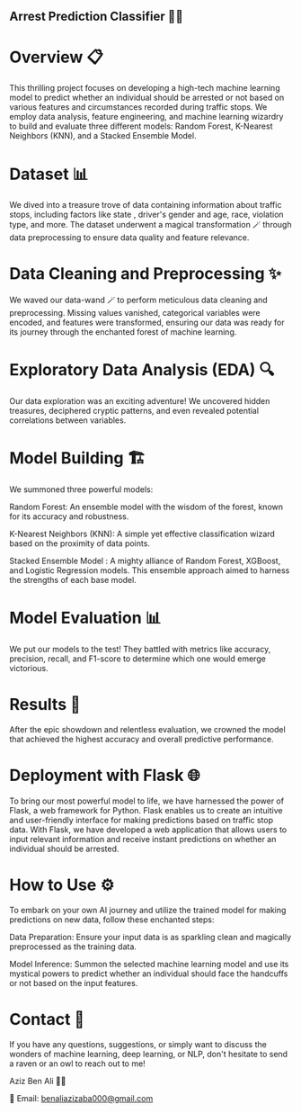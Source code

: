 ## Arrest Prediction Classifier 🚓💡


# Overview 📋
This thrilling project focuses on developing a high-tech machine learning model to predict whether an individual should be arrested or not based on various features and circumstances recorded during traffic stops. We employ data analysis, feature engineering, and machine learning wizardry to build and evaluate three different models: Random Forest, K-Nearest Neighbors (KNN), and a Stacked Ensemble Model.

# Dataset 📊
We dived into a treasure trove of data containing information about traffic stops, including factors like state , driver's gender and age, race, violation type, and more. The dataset underwent a magical transformation 🪄 through data preprocessing to ensure data quality and feature relevance.

# Data Cleaning and Preprocessing ✨
We waved our data-wand 🪄 to perform meticulous data cleaning and preprocessing. Missing values vanished, categorical variables were encoded, and features were transformed, ensuring our data was ready for its journey through the enchanted forest of machine learning.

# Exploratory Data Analysis (EDA) 🔍
Our data exploration was an exciting adventure! We uncovered hidden treasures, deciphered cryptic patterns, and even revealed potential correlations between variables.

# Model Building 🏗️
We summoned three powerful models:

Random Forest: An ensemble model with the wisdom of the forest, known for its accuracy and robustness.

K-Nearest Neighbors (KNN): A simple yet effective classification wizard based on the proximity of data points.

Stacked Ensemble Model : A mighty alliance of Random Forest, XGBoost, and Logistic Regression models. This ensemble approach aimed to harness the strengths of each base model.

# Model Evaluation 📊
We put our models to the test! They battled with metrics like accuracy, precision, recall, and F1-score to determine which one would emerge victorious.

# Results 🎉
After the epic showdown and relentless evaluation, we crowned the model that achieved the highest accuracy and overall predictive performance.

# Deployment with Flask 🌐
To bring our most powerful model to life, we have harnessed the power of Flask, a web framework for Python. Flask enables us to create an intuitive and user-friendly interface for making predictions based on traffic stop data. With Flask, we have developed a web application that allows users to input relevant information and receive instant predictions on whether an individual should be arrested.

# How to Use ⚙️
To embark on your own AI journey and utilize the trained model for making predictions on new data, follow these enchanted steps:

Data Preparation: Ensure your input data is as sparkling clean and magically preprocessed as the training data.

Model Inference: Summon the selected machine learning model and use its mystical powers to predict whether an individual should face the handcuffs or not based on the input features.

# Contact 📧
If you have any questions, suggestions, or simply want to discuss the wonders of machine learning, deep learning, or NLP, don't hesitate to send a raven or an owl to reach out to me!

Aziz Ben Ali 🧙‍♂

📧 Email: benaliazizaba000@gmail.com
